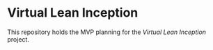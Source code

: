 # Virtual Lean Inception
This repository holds the MVP planning for the *Virtual Lean Inception* project.
